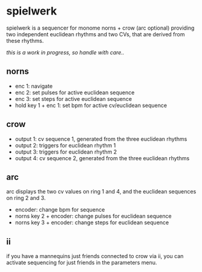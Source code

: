 # spielwerk

spielwerk is a sequencer for monome norns + crow (arc optional) providing two independent euclidean rhythms and two CVs, that are derived from these rhythms.

_this is a work in progress, so handle with care.._

## norns

* enc 1: navigate
* enc 2: set pulses for active euclidean sequence
* enc 3: set steps for active euclidean sequence
* hold key 1 + enc 1: set bpm for active cv/euclidean sequence

## crow

* output 1: cv sequence 1, generated from the three euclidean rhythms
* output 2: triggers for euclidean rhythm 1
* output 3: triggers for euclidean rhythm 2
* output 4: cv sequence 2, generated from the three euclidean rhythms

## arc

arc displays the two cv values on ring 1 and 4, and the euclidean sequences on ring 2 and 3.

* encoder: change bpm for sequence
* norns key 2 + encoder: change pulses for euclidean sequence
* norns key 3 + encoder: change steps for euclidean sequence

## ii

if you have a mannequins just friends connected to crow via ii, you can activate sequencing for just friends in the parameters menu.